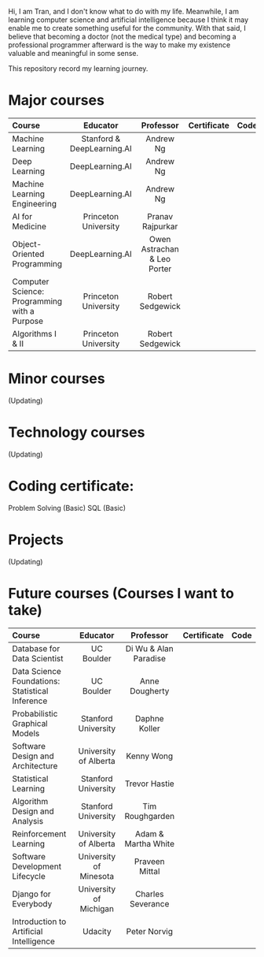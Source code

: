 Hi, I am Tran, and I don't know what to do with my life. Meanwhile, I am learning computer science and artificial intelligence because I think it may enable me to create something useful for the community. With that said, I believe that becoming a doctor (not the medical type) and becoming a professional programmer afterward is the way to make my existence valuable and meaningful in some sense.  

This repository record my learning journey. 

# Major courses

| Course                                        | Educator                    | Professor                     |Certificate     | Code            |
| :---                                          |    :----:                   |         :---:                 |  :---:         |            ---: |
| Machine Learning                              | Stanford & DeepLearning.AI  | Andrew Ng                     |                |                 |
| Deep Learning                                 | DeepLearning.AI             | Andrew Ng                     |                |                 |
| Machine Learning Engineering                  | DeepLearning.AI             | Andrew Ng                     |                |                 |
| AI for Medicine                               | Princeton University        | Pranav Rajpurkar              |                |                 |
| Object-Oriented Programming                   | DeepLearning.AI             | Owen Astrachan & Leo Porter   |                |                 |  
| Computer Science: Programming with a Purpose  | Princeton University        | Robert Sedgewick              |                |                 |
| Algorithms I & II                             | Princeton University        | Robert Sedgewick              |                |                 |

# Minor courses
(Updating)


# Technology courses
(Updating)

# Coding certificate:
Problem Solving (Basic)
SQL (Basic)

# Projects
(Updating)

# Future courses (Courses I want to take)
| Course                                             | Educator                    | Professor                     |Certificate     | Code            |
| :---                                               |    :----:                   |         :---:                 |  :---:         |            ---: |
| Database for Data Scientist                        | UC Boulder                  | Di Wu & Alan Paradise         |                |                 |
| Data Science Foundations: Statistical Inference    | UC Boulder                  | Anne Dougherty                |                |                 |
| Probabilistic Graphical Models                     | Stanford University         | Daphne Koller                 |                |                 |
| Software Design and Architecture                   | University of Alberta       | Kenny Wong                    |                |                 |
| Statistical Learning                               | Stanford University         | Trevor Hastie                 |                |                 |
| Algorithm Design and Analysis                      | Stanford University         | Tim Roughgarden               |                |                 |
| Reinforcement Learning                             | University of Alberta       | Adam & Martha White           |                |                 |
| Software Development Lifecycle                     | University of Minesota      | Praveen Mittal                |                |                 |
| Django for Everybody                               | University of Michigan      | Charles Severance             |                |                 |
| Introduction to Artificial Intelligence            | Udacity                     | Peter Norvig                  |                |                 |
